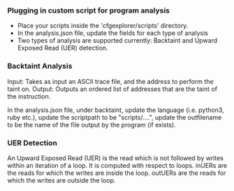 ### Plugging in custom script for program analysis

- Place your scripts inside the 'cfgexplorer/scripts' directory.
- In the analysis.json file, update the fields for each type of analysis
- Two types of analysis are supported currently: Backtaint and Upward Exposed Read (UER) detection.

### Backtaint Analysis

Input: Takes as input an ASCII trace file, and the address to perform the taint on.
Output: Outputs an ordered list of addresses that are the taint of the instruction.

In the analysis.json file, under backtaint, update the language (i.e. python3, ruby etc.),
update the scriptpath to be "scripts/....", update the outfilename to be the name of the file output by the program (if exists).

### UER Detection
An Upward Exposed Read (UER) is the read which is not followed by writes within an iteration of a loop. It is computed with respect to loops. inUERs are the reads for which the writes are inside the loop. outUERs are the reads for which the writes are outside the loop.   


